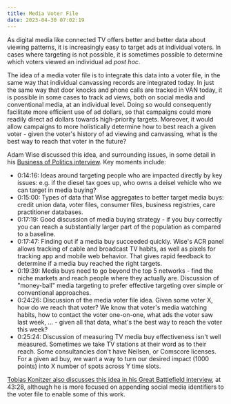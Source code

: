 ```yaml
---
title: Media Voter File
date: 2023-04-30 07:02:19
---
```


As digital media like connected TV offers better and better data about viewing patterns, it is increasingly easy to target ads at individual voters. In cases where targeting is not possible, it is sometimes possible to determine which voters viewed an individual ad *post hoc*.

The idea of a media voter file is to integrate this data into a voter file, in the same way that individual canvassing records are integrated today. In just the same way that door knocks and phone calls are tracked in VAN today, it is possible in some cases to track ad views, both on social media and conventional media, at an individual level. Doing so would consequently facilitate more efficient use of ad dollars, so that campaigns could more readily direct ad dollars towards high-priority targets. Moreover, it would allow campaigns to more holistically determine how to best reach a given voter - given the voter's history of ad viewing and canvassing, what is the best way to reach that voter in the future?

Adam Wise discussed this idea, and surrounding issues, in some detail in his [Business of Politics interview](https://podcast.startupcaucus.com/1833138/11865595-measuring-the-competitive-paid-media-landscape-adam-wise-national-media). Key moments include:

* 0:14:16: Ideas around targeting people who are impacted directly by key issues: e.g. if the diesel tax goes up, who owns a deisel vehicle who we can target in media buying?
* 0:15:00: Types of data that Wise aggregates to better target media buys: credit union data, voter files, consumer files, business registries, care practitioner databases.
* 0:17:19: Good discussion of media buying strategy - if you buy correctly you can reach a substantially larger part of the population as compared to a baseline.
* 0:17:47: Finding out if a media buy succeeded quickly. Wise's ACR panel allows tracking of cable and broadcast TV habits, as well as pixels for tracking app and mobile web behavior. That gives rapid feedback to determine if a media buy reached the right targets.
* 0:19:39: Media buys need to go beyond the top 5 networks - find the niche markets and reach people where they actually are. Discussion of "money-ball" media targeting to prefer effective targeting over simple or conventional approaches.
* 0:24:26: Discussion of the media voter file idea. Given some voter X, how do we reach that voter? We know that voter's media watching habits, how to contact the voter one-on-one, what ads the voter saw last week, ... - given all that data, what's the best way to reach the voter this week?
* 0:25:24: Discussion of measuring TV media buy effectiveness isn't well measured. Sometimes we take TV stations at their word as to their reach. Some consultancies don't have Neilsen, or Comscore licenses. For a given ad buy, we want a way to turn our desired impact (1000 points) into X number of spots across Y time slots.

[Tobias Konitzer also discusses this idea in his Great Battlefield interview](https://www.resistancedashboard.com/node/603), at 43:28, although he is more focused on appending social media identifiers to the voter file to enable some of this work.